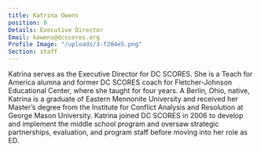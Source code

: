 ```yaml
---
title: Katrina Owens
position: 0
Details: Executive Director
Email: kowens@dcscores.org
Profile Image: "/uploads/3-f204e5.png"
Section: staff
---
```


Katrina serves as the Executive Director for DC SCORES. She is a Teach for America alumna and former DC SCORES coach for Fletcher-Johnson Educational Center, where she taught for four years. A Berlin, Ohio, native, Katrina is a graduate of Eastern Mennonite University and received her Master’s degree from the Institute for Conflict Analysis and Resolution at George Mason University. Katrina joined DC SCORES in 2006 to develop and implement the middle school program and oversaw strategic partnerships, evaluation, and program staff before moving into her role as ED.
